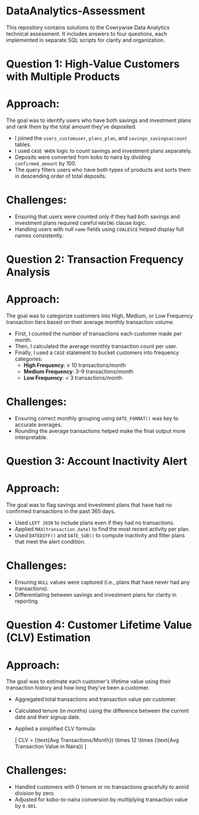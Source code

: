# DataAnalytics-Assessment
This repository contains solutions to the Cowrywise Data Analytics technical assessment. It includes answers to four questions, each implemented in separate SQL scripts for clarity and organization.
# Question 1: High-Value Customers with Multiple Products

# Approach:
The goal was to identify users who have both savings and investment plans and rank them by the total amount they’ve deposited.

- I joined the `users_customuser`, `plans_plan`, and `savings_savingsaccount` tables.
- I used `CASE WHEN` logic to count savings and investment plans separately.
- Deposits were converted from kobo to naira by dividing `confirmed_amount` by 100.
- The query filters users who have both types of products and sorts them in descending order of total deposits.

# Challenges:
- Ensuring that users were counted only if they had both savings and investment plans required careful `HAVING` clause logic.
- Handling users with null `name` fields using `COALESCE` helped display full names consistently.


# Question 2: Transaction Frequency Analysis

# Approach:
The goal was to categorize customers into High, Medium, or Low Frequency transaction tiers based on their average monthly transaction volume.

- First, I counted the number of transactions each customer made per month.
- Then, I calculated the average monthly transaction count per user.
- Finally, I used a `CASE` statement to bucket customers into frequency categories:
  - **High Frequency**: ≥ 10 transactions/month
  - **Medium Frequency**: 3–9 transactions/month
  - **Low Frequency**: < 3 transactions/month

# Challenges:
- Ensuring correct monthly grouping using `DATE_FORMAT()` was key to accurate averages.
- Rounding the average transactions helped make the final output more interpretable.

# Question 3: Account Inactivity Alert

# Approach:
The goal was to flag savings and investment plans that have had no confirmed transactions in the past 365 days.

- Used `LEFT JOIN` to include plans even if they had no transactions.
- Applied `MAX(transaction_date)` to find the most recent activity per plan.
- Used `DATEDIFF()` and `DATE_SUB()` to compute inactivity and filter plans that meet the alert condition.

# Challenges:
- Ensuring `NULL` values were captured (i.e., plans that have never had any transactions).
- Differentiating between savings and investment plans for clarity in reporting.

# Question 4: Customer Lifetime Value (CLV) Estimation

# Approach:
The goal was to estimate each customer's lifetime value using their transaction history and how long they've been a customer.

- Aggregated total transactions and transaction value per customer.
- Calculated tenure (in months) using the difference between the current date and their signup date.
- Applied a simplified CLV formula:
  
  \[
  CLV = (\text{Avg Transactions/Month}) \times 12 \times (\text{Avg Transaction Value in Naira})
  \]

# Challenges:
- Handled customers with 0 tenure or no transactions gracefully to avoid division by zero.
- Adjusted for kobo-to-naira conversion by multiplying transaction value by `0.001`.



